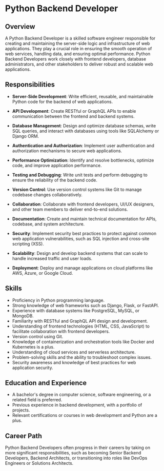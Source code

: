 # Python Backend Developer

## Overview

A Python Backend Developer is a skilled software engineer responsible for creating and maintaining the server-side logic and infrastructure of web applications. They play a crucial role in ensuring the smooth operation of web services, handling data, and ensuring optimal performance. Python Backend Developers work closely with frontend developers, database administrators, and other stakeholders to deliver robust and scalable web applications.

## Responsibilities

- **Server-Side Development**: Write efficient, reusable, and maintainable Python code for the backend of web applications.

- **API Development**: Create RESTful or GraphQL APIs to enable communication between the frontend and backend systems.

- **Database Management**: Design and optimize database schemas, write SQL queries, and interact with databases using tools like SQLAlchemy or Django ORM.

- **Authentication and Authorization**: Implement user authentication and authorization mechanisms to secure web applications.

- **Performance Optimization**: Identify and resolve bottlenecks, optimize code, and improve application performance.

- **Testing and Debugging**: Write unit tests and perform debugging to ensure the reliability of the backend code.

- **Version Control**: Use version control systems like Git to manage codebase changes collaboratively.

- **Collaboration**: Collaborate with frontend developers, UI/UX designers, and other team members to deliver end-to-end solutions.

- **Documentation**: Create and maintain technical documentation for APIs, codebase, and system architecture.

- **Security**: Implement security best practices to protect against common web application vulnerabilities, such as SQL injection and cross-site scripting (XSS).

- **Scalability**: Design and develop backend systems that can scale to handle increased traffic and user loads.

- **Deployment**: Deploy and manage applications on cloud platforms like AWS, Azure, or Google Cloud.

## Skills

- Proficiency in Python programming language.
- Strong knowledge of web frameworks such as Django, Flask, or FastAPI.
- Experience with database systems like PostgreSQL, MySQL, or MongoDB.
- Familiarity with RESTful and GraphQL API design and development.
- Understanding of frontend technologies (HTML, CSS, JavaScript) to facilitate collaboration with frontend developers.
- Version control using Git.
- Knowledge of containerization and orchestration tools like Docker and Kubernetes is a plus.
- Understanding of cloud services and serverless architecture.
- Problem-solving skills and the ability to troubleshoot complex issues.
- Security awareness and knowledge of best practices for web application security.

## Education and Experience

- A bachelor's degree in computer science, software engineering, or a related field is preferred.
- Previous experience in backend development, with a portfolio of projects.
- Relevant certifications or courses in web development and Python are a plus.

## Career Path

Python Backend Developers often progress in their careers by taking on more significant responsibilities, such as becoming Senior Backend Developers, Backend Architects, or transitioning into roles like DevOps Engineers or Solutions Architects.


